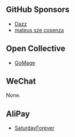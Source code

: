 ## GitHub Sponsors

<!-- START: GitHub Sponsors -->
-   [Dazz](https://github.com/npvq)
-   [mateus sze cosenza](https://github.com/cosenza987)
<!-- END: GitHub Sponsors -->

## Open Collective

<!-- START: OpenCollective Contributors -->
-   [GoMage](https://opencollective.com/gomage)
<!-- END: OpenCollective Contributors -->

## WeChat

None.

## AliPay

-   [SaturdayForever](https://github.com/SaturdayForever)
